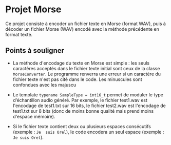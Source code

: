 # Projet Morse

Ce projet consiste à encoder un fichier texte en Morse (format WAV), puis à décoder un fichier Morse (WAV) encodé avec la méthode précédente en format texte.

## Points à souligner

- La méthode d'encodage du texte en Morse est simple : les seuls caractères acceptés dans le fichier texte initial sont ceux de la classe `MorseConverter`. Le programme renverra une erreur si un caractère du fichier texte n'est pas cité dans le code. Les minuscules sont confondues avec les majuscu

- Le template `typename SampleType = int16_t` permet de moduler le type d’échantillon audio généré. Par exemple, le fichier test1.wav est l'encodage de test1.txt sur 16 bits, le fichier test2.wav est l'encodage de test1.txt sur 8 bits (donc de moins bonne qualité mais prend moins d'espace mémoire).

- Si le fichier texte contient deux ou plusieurs espaces consécutifs (exemple : `Je  suis Orel`), le code encodera un seul espace (exemple : `Je suis Orel`).

